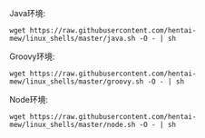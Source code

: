 
Java环境:
````shell
wget https://raw.githubusercontent.com/hentai-mew/linux_shells/master/java.sh -O - | sh
````
Groovy环境:
````shell
wget https://raw.githubusercontent.com/hentai-mew/linux_shells/master/groovy.sh -O - | sh
````
Node环境:
````shell
wget https://raw.githubusercontent.com/hentai-mew/linux_shells/master/node.sh -O - | sh
````